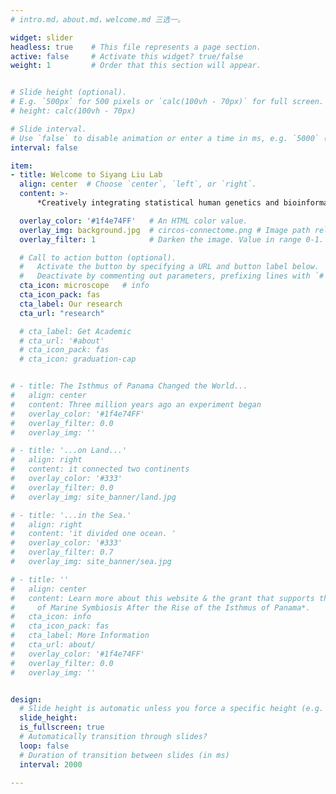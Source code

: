 ```yaml
---
# intro.md，about.md，welcome.md 三选一。

widget: slider 
headless: true    # This file represents a page section.
active: false     # Activate this widget? true/false
weight: 1         # Order that this section will appear.


# Slide height (optional).
# E.g. `500px` for 500 pixels or `calc(100vh - 70px)` for full screen.
# height: calc(100vh - 70px)

# Slide interval.
# Use `false` to disable animation or enter a time in ms, e.g. `5000` (5s).
interval: false

item:
- title: Welcome to Siyang Liu Lab
  align: center  # Choose `center`, `left`, or `right`.
  content: >-
      *Creatively integrating statistical human genetics and bioinformatics to elucidate disease mechanisms and facilitate new therapeutics*

  overlay_color: '#1f4e74FF'   # An HTML color value.
  overlay_img: background.jpg  # circos-connectome.png # Image path relative to your `assets/media/` folder.
  overlay_filter: 1            # Darken the image. Value in range 0-1.

  # Call to action button (optional).
  #   Activate the button by specifying a URL and button label below.
  #   Deactivate by commenting out parameters, prefixing lines with `#`
  cta_icon: microscope   # info
  cta_icon_pack: fas
  cta_label: Our research
  cta_url: "research"

  # cta_label: Get Academic
  # cta_url: '#about'
  # cta_icon_pack: fas
  # cta_icon: graduation-cap


# - title: The Isthmus of Panama Changed the World...
#   align: center 
#   content: Three million years ago an experiment began
#   overlay_color: '#1f4e74FF'
#   overlay_filter: 0.0
#   overlay_img: ''

# - title: '...on Land...'
#   align: right 
#   content: it connected two continents
#   overlay_color: '#333'
#   overlay_filter: 0.0
#   overlay_img: site_banner/land.jpg

# - title: '...in the Sea.'
#   align: right 
#   content: 'it divided one ocean. '
#   overlay_color: '#333'
#   overlay_filter: 0.7
#   overlay_img: site_banner/sea.jpg

# - title: ''
#   align: center 
#   content: Learn more about this website & the grant that supports the work---*Divergence
#     of Marine Symbiosis After the Rise of the Isthmus of Panama*.
#   cta_icon: info
#   cta_icon_pack: fas
#   cta_label: More Information
#   cta_url: about/
#   overlay_color: '#1f4e74FF'
#   overlay_filter: 0.0
#   overlay_img: ''


design:
  # Slide height is automatic unless you force a specific height (e.g. '400px')
  slide_height:
  is_fullscreen: true
  # Automatically transition through slides?
  loop: false
  # Duration of transition between slides (in ms)
  interval: 2000

---
```


